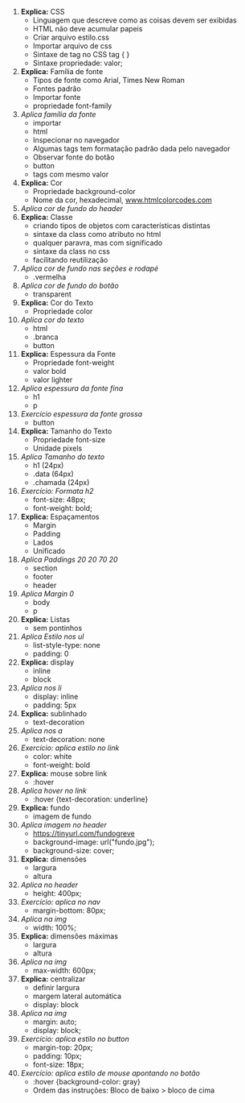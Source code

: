 1. **Explica:** CSS 
    * Linguagem que descreve como as coisas devem ser exibidas
    * HTML não deve acumular papeis
    * Criar arquivo estilo.css
    * Importar arquivo de css <link rel="stylesheet" href="estilo.css">
    * Sintaxe de tag no CSS tag { }
    * Sintaxe propriedade: valor;
1. **Explica:** Família de fonte
    * Tipos de fonte como Arial, Times New Roman
    * Fontes padrão
    * Importar fonte
    * propriedade font-family
1. *Aplica família da fonte*
    * importar
    * html
    * Inspecionar no navegador
    * Algumas tags tem formatação padrão dada pelo navegador
    * Observar fonte do botão
    * button
    * tags com mesmo valor
1. **Explica:** Cor
    * Propriedade background-color
    * Nome da cor, hexadecimal, www.htmlcolorcodes.com
1. *Aplica cor de fundo do header*
1. **Explica:** Classe
    * criando tipos de objetos com características distintas
    * sintaxe da class como atributo no html
    * qualquer paravra, mas com significado
    * sintaxe da class no css
    * facilitando reutilização
1. *Aplica cor de fundo nas seções e rodapé*
    * .vermelha
1. *Aplica cor de fundo do botão*
    * transparent
1. **Explica:** Cor do Texto
    * Propriedade color
1. *Aplica cor do texto*
    * html
    * .branca
    * button
1. **Explica:** Espessura da Fonte
    * Propriedade font-weight
    * valor bold
    * valor lighter
1. *Aplica espessura da fonte fina*
    * h1
    * p
1. *Exercício espessura da fonte grossa*
    * button
1. **Explica:** Tamanho do Texto
    * Propriedade font-size
    * Unidade pixels
1. *Aplica Tamanho do texto*
    * h1 (24px)
    * .data (64px)
    * .chamada (24px)
1. *Exercício: Formata h2*
    * font-size: 48px;
    * font-weight: bold;
1. **Explica:** Espaçamentos
    * Margin
    * Padding
    * Lados
    * Unificado
1. *Aplica Paddings 20 20 70 20*
    * section
    * footer
    * header
1. *Aplica Margin 0*
    * body
    * p
1. **Explica:** Listas
    * sem pontinhos
1. *Aplica Estilo nos ul*
    * list-style-type: none
    * padding: 0
1. **Explica:** display
    * inline
    * block
1. *Aplica nos li*
    * display: inline
    * padding: 5px
1. **Explica:** sublinhado
    * text-decoration
1. *Aplica nos a*
    * text-decoration: none
1. *Exercício: aplica estilo no link*
    * color: white
    * font-weight: bold
1. **Explica:** mouse sobre link
    * :hover
1. *Aplica hover no link*
    * :hover {text-decoration: underline}
1. **Explica:** fundo
    * imagem de fundo
1. *Aplica imagem no header*
    * https://tinyurl.com/fundogreve
    * background-image: url("fundo.jpg");
    * background-size: cover;
1. **Explica:** dimensões
    * largura
    * altura
1. *Aplica no header*
    * height: 400px;
1. *Exercício: aplica no nav*
    * margin-bottom: 80px;
1. *Aplica na img*
    * width: 100%;
1. **Explica:** dimensões máximas
    * largura
    * altura
1. *Aplica na img*
    * max-width: 600px;
1. **Explica:** centralizar
    * definir largura
    * margem lateral automática
    * display: block
1. *Aplica na img*
    * margin: auto;
    * display: block;
1. *Exercício: aplica estilo no button*
    * margin-top: 20px;
    * padding: 10px;
    * font-size: 18px;
1. *Exercício: aplica estilo de mouse apontando no botão*
    * :hover {background-color: gray}
    * Ordem das instruções: Bloco de baixo > bloco de cima



    
    
    
    
    
      


      
   
